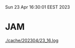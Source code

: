 Sun 23 Apr 16:30:01 EEST 2023
# JAM
<a href='./cache/202304/23_16.log'>./cache/202304/23_16.log</a>
